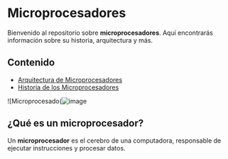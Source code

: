# Microprocesadores

Bienvenido al repositorio sobre **microprocesadores**. Aquí encontrarás información sobre su historia, arquitectura y más.

## Contenido

- [Arquitectura de Microprocesadores](arquitectura/arquitectura.md)
- [Historia de los Microprocesadores](arquitectura/historia.md)

![Microprocesado(![image](https://github.com/user-attachments/assets/8d567fb6-eea1-45b5-920c-d42c7405ab7d)

## ¿Qué es un microprocesador?

Un **microprocesador** es el cerebro de una computadora, responsable de ejecutar instrucciones y procesar datos.
